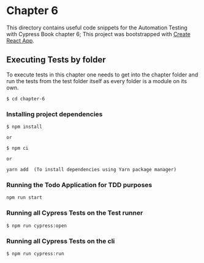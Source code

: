 # Chapter 6
This directory contains useful code snippets for the Automation Testing with Cypress Book chapter 6;
This project was bootstrapped with [Create React App](https://github.com/facebook/create-react-app).

## Executing Tests by folder
To execute tests in this chapter one needs to get into the chapter folder and run the tests from the test folder itself as every folder is a module on its own. 

```
$ cd chapter-6
```

### Installing project dependencies
```
$ npm install

or 

$ npm ci

or

yarn add  (To install dependencies using Yarn package manager)

```

### Running the Todo Application for TDD purposes

```
npm run start
```

### Running all Cypress Tests on the Test runner
```
$ npm run cypress:open
```

### Running all Cypress Tests on the cli
```
$ npm run cypress:run
```

